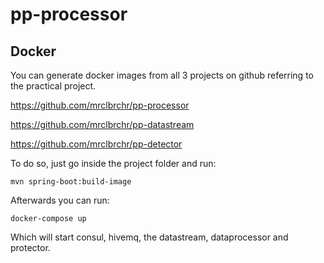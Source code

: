 # pp-processor

## Docker

You can generate docker images from all 3 projects on github referring to the practical project.

https://github.com/mrclbrchr/pp-processor

https://github.com/mrclbrchr/pp-datastream

https://github.com/mrclbrchr/pp-detector

To do so, just go inside the project folder and run:

```cli
mvn spring-boot:build-image
```

Afterwards you can run:

```cli
docker-compose up
```

Which will start consul, hivemq, the datastream, dataprocessor and protector.
